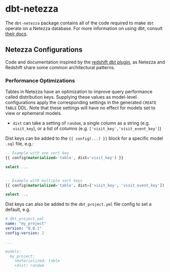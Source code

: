 # dbt-netezza

The `dbt-netezza` package contains all of the code required to make `dbt` operate on a Netezza database. For more information on using dbt, consult [their docs](https://docs.getdbt.com/docs).

## Netezza Configurations

Code and documentation inspired by the [redshift dbt plugin](https://github.com/fishtown-analytics/dbt/tree/develop/plugins/redshift), as Netezza and Redshift share some common architectural patterns.

### Performance Optimizations

Tables in Netezza have an optimization to improve query performance called distribution keys. Supplying these values as model-level configurations apply the corresponding settings in the generated `CREATE TABLE` DDL. Note that these settings will have no effect for models set to view or ephemeral models.

- `dist` can take a setting of `random`, a single column as a string (e.g. `visit_key`), or a list of columns (e.g. `['visit_key','visit_event_key']`)

Dist keys can be added to the `{{ config(...) }}` block for a specific model `.sql` file, e.g.:

```sql
-- Example with one sort key
{{ config(materialized='table', dist='visit_key') }}

select ...


-- Example with multiple sort keys
{{ config(materialized='table', dist=['visit_key', 'visit_event_key']) }}

select ...
```

Dist keys can also be added to the `dbt_project.yml` file config to set a default, e.g. 

```yaml
# dbt_project.yml
name: "my_project"
version: "0.0.1"
config-version: 2

...

models:
  my_project:
    +materialized: table
    +dist: random
```
